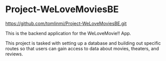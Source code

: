 # Project-WeLoveMoviesBE

https://github.com/tomlinmi/Project-WeLoveMoviesBE.git

This is the backend application for the WeLoveMovie!! App.  

This project is tasked with setting up a database and building out specific routes so that users can gain access to data about movies, theaters, and reviews.



